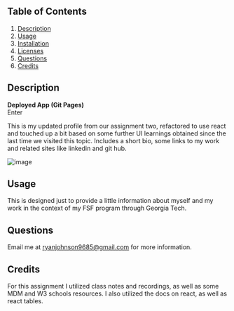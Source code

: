 ## Table of Contents
1. [Description](#Description)
3. [Usage](#Usage)
4. [Installation](#Installation)
5. [Licenses](#Licenses)
6. [Questions](#Questions)
7. [Credits](#Credits)

## Description
**Deployed App (Git Pages)**      
Enter

This is my updated profile from our assignment two, refactored to use react and touched up a bit based on some further UI learnings obtained since the last time we visited this topic. Includes a short bio, some links to my work and related sites like linkedin and git hub. 

![image](https://user-images.githubusercontent.com/72420733/117339902-4ad46080-ae6e-11eb-8889-33af2efd5b04.png)


## Usage
This is designed just to provide a little information about myself and my work in the context of my FSF program through Georgia Tech. 


## Questions
Email me at ryanjohnson9685@gmail.com for more information.

## Credits
For this assignment I utilized class notes and recordings, as well as some MDM and W3 schools resources. I also utilized the docs on react, as well as react tables. 
